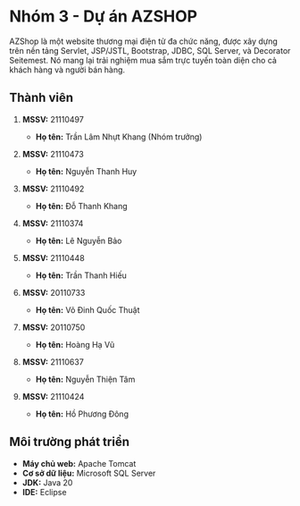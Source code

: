 # Nhóm 3 - Dự án AZSHOP
AZShop là một website thương mại điện tử đa chức năng, được xây dựng trên nền tảng Servlet, JSP/JSTL, Bootstrap, JDBC, SQL Server, và Decorator Seitemest. Nó mang lại trải nghiệm mua sắm trực tuyến toàn diện cho cả khách hàng và người bán hàng.
## Thành viên

1. **MSSV:** 21110497
   - **Họ tên:** Trần Lâm Nhựt Khang (Nhóm trưởng)

2. **MSSV:** 21110473
   - **Họ tên:** Nguyễn Thanh Huy

3. **MSSV:** 21110492
   - **Họ tên:** Đỗ Thanh Khang

4. **MSSV:** 21110374
   - **Họ tên:** Lê Nguyễn Bảo

5. **MSSV:** 21110448
   - **Họ tên:** Trần Thanh Hiếu

6. **MSSV:** 20110733
   - **Họ tên:** Võ Đinh Quốc Thuật

7. **MSSV:** 20110750
   - **Họ tên:** Hoàng Hạ Vũ

8. **MSSV:** 21110637
   - **Họ tên:** Nguyễn Thiện Tâm
9. **MSSV:** 21110424
   - **Họ tên:** Hồ Phương Đông

## Môi trường phát triển
- **Máy chủ web:** Apache Tomcat
- **Cơ sở dữ liệu:** Microsoft SQL Server
- **JDK:** Java 20
- **IDE:** Eclipse

